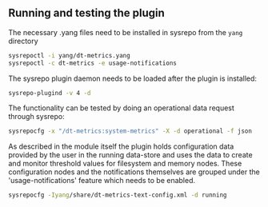 ## Running and testing the plugin
The necessary .yang files need to be installed in sysrepo from the `yang` directory

```bash
sysrepoctl -i yang/dt-metrics.yang
sysrepoctl -c dt-metrics -e usage-notifications
```

The sysrepo plugin daemon needs to be loaded after the plugin is installed:

```bash
sysrepo-plugind -v 4 -d
```

The functionality can be tested by doing an operational data request through sysrepo:

```bash
sysrepocfg -x "/dt-metrics:system-metrics" -X -d operational -f json
```

As described in the module itself the plugin holds configuration data provided by the user in the running data-store and uses the data to create and monitor threshold values for filesystem and memory nodes. These configuration nodes and the notifications themselves are grouped under the 'usage-notifications' feature which needs to be enabled.

```bash
sysrepocfg -Iyang/share/dt-metrics-text-config.xml -d running
```

